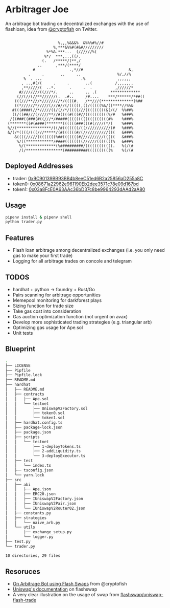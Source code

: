 # Arbitrager Joe

An arbitrage bot trading on decentralized exchanges with the use of flashloan, idea from [@cryptofish](https://twitter.com/cryptofishx/status/1491621931866599426) on Twitter.


```
                                                                
                       %,,,%&&&%  &%%%#%//#                     
                     %,***&%%#(#&#/////////                     
                  %*%&.***...  (//////%(                        
                 %*/  ***,..,((/.                               
                (.   /*****/(**,/                               
              ..      ,***/(****/                               
            #               .,*//#                    &,        
          .     .       ,.     ..                %/,//%         
        %  . ...                 .%              ,,,,,,         
       , ..,#(/(     .     .       ..(          /,,,,,,,        
       ,**/////(  ..*.      .     .  .          ,//////*        
      #////////((///*/.     ..     .. .(      *************     
     (//(//(//**//////(.  .#..     /#....    ***/******/*##((   
    (((///**///*////////*/((((#.   /**///(**************(%##    
    ((*//////*/////(///#//(/(((((,((/(((((%&/((****//%%&        
   #(((####(//*/////((/(//*/((((///(((((((((&(/(/  %%##%        
   ((/((##///(/////**//#((((#(((#//((((((((((%/#   %###%        
  /((###((###(#((///*/#####((((((((((((((((((#%    %###%        
 (*******((#(####(*******((((((###(((#(////(*/(    %###%        
 %//(***************/((/#(((((((/((///////////(#   %###%        
 &/(/*((((/(((///*****/(#((((((#/(///////////(((   &###%        
    &((((/////((((((((%##(((((((#//////////(((((   &###%        
     %/((************/####((((((((//////(((((((%   &###%        
      %/(*************(%##########/((((((((((((.   %(/(#        
      /(/****************(##########((((((((((%    %(/(#              
```

## Deployed Addresses
- trader: [0x9C90139BB93BB4b8eeC51ed6B2a25856aD255a8C](https://rinkeby.etherscan.io/address/0x9C90139BB93BB4b8eeC51ed6B2a25856aD255a8C)
- token0: [0x08671a22962e961190Eb2dee3571c78e09d167bd](https://rinkeby.etherscan.io/address/0x08671a22962e961190Eb2dee3571c78e09d167bd)
- token1: [0x03a8FcE0A63AAc36bD37c8be9964293dAAd2aA80](https://rinkeby.etherscan.io/address/0x03a8FcE0A63AAc36bD37c8be9964293dAAd2aA80)

## Usage
```bash
pipenv install & pipenv shell
python trader.py
```

## Features
- Flash loan arbitrage among decentralized exchanges (i.e. you only need gas to make your first trade)
- Logging for all arbitrage trades on concole and telegram

## TODOS
- hardhat + python -> foundry + Rust/Go
- Pairs scanning for arbitrage opportunities
- Memepool monitoring for darkforest plays
- Sizing function for trade size
- Take gas cost into consideration
- Gas auction optimization function (not urgent on avax)
- Develop more sophisticated trading strategies (e.g. triangular arb)
- Optimizing gas usage for Ape.sol
- Unit tests

## Blueprint
```bash
.
├── LICENSE
├── Pipfile
├── Pipfile.lock
├── README.md
├── hardhat
│   ├── README.md
│   ├── contracts
│   │   ├── Ape.sol
│   │   └── testnet
│   │       ├── UniswapV2Factory.sol
│   │       ├── token0.sol
│   │       └── token1.sol
│   ├── hardhat.config.ts
│   ├── package-lock.json
│   ├── package.json
│   ├── scripts
│   │   └── testnet
│   │       ├── 1-deployTokens.ts
│   │       ├── 2-addLiquidity.ts
│   │       └── 3-deployExecutor.ts
│   ├── test
│   │   └── index.ts
│   ├── tsconfig.json
│   └── yarn.lock
├── src
│   ├── abi
│   │   ├── Ape.json
│   │   ├── ERC20.json
│   │   ├── IUniswapV2Factory.json
│   │   ├── IUniswapV2Pair.json
│   │   └── IUniswapV2Router02.json
│   ├── constants.py
│   ├── strategies
│   │   └── naive_arb.py
│   └── utils
│       ├── exchange_setup.py
│       └── logger.py
├── test.py
└── trader.py

10 directories, 29 files
```

## Resoruces
- [On Arbitrage Bot using Flash Swaps](https://docs.google.com/document/d/13sfGbXdJl9gLHDQ-myG3XZgEQUHLQJIEon2qhE9fCvA/edit#heading=h.j3j7vyfbxjer) from @cryptofish
- [Uniswap's documentation](https://docs.uniswap.org/protocol/V2/guides/smart-contract-integration/using-flash-swaps) on flashswap
- A very clear illustration on the usage of swap from [flashswap/uniswap-flash-trade](https://github.com/flashswap/uniswap-flash-trade)
